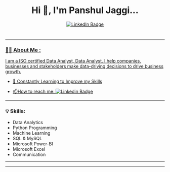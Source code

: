 <h1 align="center">Hi 👋, I'm Panshul Jaggi...</h1>

<div id="header" align="center">
 
  <div id="badges">
    <a href="https://www.linkedin.com/in/panshul-jaggi-176608274/">
      <img src="https://img.shields.io/badge/LinkedIn-blue?style=for-the-badge&logo=linkedin&logoColor=white" alt="LinkedIn Badge"/>
  </div>
  <img src="https://komarev.com/ghpvc/?username=danil-datasci&style=flat-square&color=blue" alt=""/>
  <h1>
    
  </h1>
</div>

  
---

### :man_technologist: About Me :
I am a ISO certified Data Analyst, Data Analyst. I help companies, businesses and stakeholders make data-driving decisions to drive business growth.

- :seedling: Constantly Learning to Improve my Skills

- :mailbox:How to reach me: [![Linkedin Badge](https://img.shields.io/badge/-Panshul-Jaggi-blue?style=flat&logo=Linkedin&logoColor=white)](https://www.linkedin.com/in/panshul-jaggi-176608274/)

---

### :bulb: Skills:
- Data Analytics
- Python Programming
- Machine Learning
- SQL & MySQL
- Microsoft Power-BI
- Microsoft Excel
- Communication

---
</div>

---





